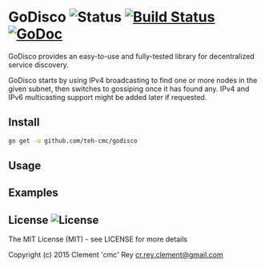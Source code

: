 # GoDisco ![Status](https://img.shields.io/badge/status-unstable-red.svg?style=plastic) [![Build Status](http://img.shields.io/travis/teh-cmc/godisco.svg?style=plastic)](https://travis-ci.org/teh-cmc/godisco) [![GoDoc](http://img.shields.io/badge/go-documentation-blue.svg?style=plastic)](http://godoc.org/github.com/teh-cmc/godisco)

GoDisco provides an easy-to-use and fully-tested library for decentralized service discovery.

GoDisco starts by using IPv4 broadcasting to find one or more nodes in the given subnet, then switches to gossiping once it has found any.
IPv4 and IPv6 multicasting support might be added later if requested.

## Install

```bash
go get -u github.com/teh-cmc/godisco
```

## Usage

## Examples

## License ![License](https://img.shields.io/badge/license-MIT-blue.svg?style=plastic)

The MIT License (MIT) - see LICENSE for more details

Copyright (c) 2015  Clement 'cmc' Rey  <cr.rey.clement@gmail.com>
